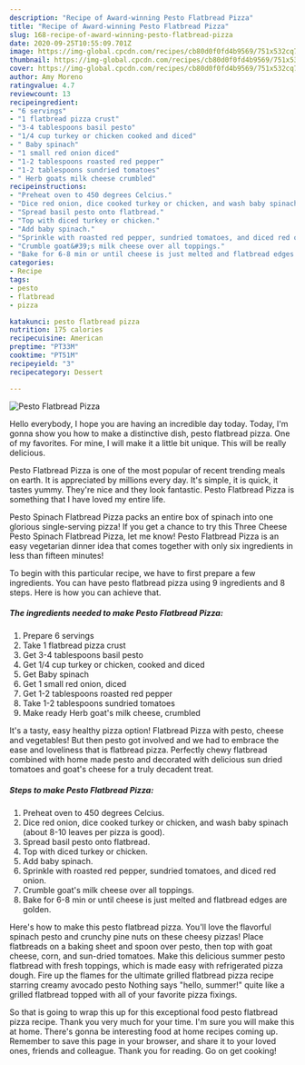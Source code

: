 ```yaml
---
description: "Recipe of Award-winning Pesto Flatbread Pizza"
title: "Recipe of Award-winning Pesto Flatbread Pizza"
slug: 168-recipe-of-award-winning-pesto-flatbread-pizza
date: 2020-09-25T10:55:09.701Z
image: https://img-global.cpcdn.com/recipes/cb80d0f0fd4b9569/751x532cq70/pesto-flatbread-pizza-recipe-main-photo.jpg
thumbnail: https://img-global.cpcdn.com/recipes/cb80d0f0fd4b9569/751x532cq70/pesto-flatbread-pizza-recipe-main-photo.jpg
cover: https://img-global.cpcdn.com/recipes/cb80d0f0fd4b9569/751x532cq70/pesto-flatbread-pizza-recipe-main-photo.jpg
author: Amy Moreno
ratingvalue: 4.7
reviewcount: 13
recipeingredient:
- "6 servings"
- "1 flatbread pizza crust"
- "3-4 tablespoons basil pesto"
- "1/4 cup turkey or chicken cooked and diced"
- " Baby spinach"
- "1 small red onion diced"
- "1-2 tablespoons roasted red pepper"
- "1-2 tablespoons sundried tomatoes"
- " Herb goats milk cheese crumbled"
recipeinstructions:
- "Preheat oven to 450 degrees Celcius."
- "Dice red onion, dice cooked turkey or chicken, and wash baby spinach (about 8-10 leaves per pizza is good)."
- "Spread basil pesto onto flatbread."
- "Top with diced turkey or chicken."
- "Add baby spinach."
- "Sprinkle with roasted red pepper, sundried tomatoes, and diced red onion."
- "Crumble goat&#39;s milk cheese over all toppings."
- "Bake for 6-8 min or until cheese is just melted and flatbread edges are golden."
categories:
- Recipe
tags:
- pesto
- flatbread
- pizza

katakunci: pesto flatbread pizza 
nutrition: 175 calories
recipecuisine: American
preptime: "PT33M"
cooktime: "PT51M"
recipeyield: "3"
recipecategory: Dessert

---
```



![Pesto Flatbread Pizza](https://img-global.cpcdn.com/recipes/cb80d0f0fd4b9569/751x532cq70/pesto-flatbread-pizza-recipe-main-photo.jpg)

Hello everybody, I hope you are having an incredible day today. Today, I'm gonna show you how to make a distinctive dish, pesto flatbread pizza. One of my favorites. For mine, I will make it a little bit unique. This will be really delicious.

Pesto Flatbread Pizza is one of the most popular of recent trending meals on earth. It is appreciated by millions every day. It's simple, it is quick, it tastes yummy. They're nice and they look fantastic. Pesto Flatbread Pizza is something that I have loved my entire life.

Pesto Spinach Flatbread Pizza packs an entire box of spinach into one glorious single-serving pizza! If you get a chance to try this Three Cheese Pesto Spinach Flatbread Pizza, let me know! Pesto Flatbread Pizza is an easy vegetarian dinner idea that comes together with only six ingredients in less than fifteen minutes!


To begin with this particular recipe, we have to first prepare a few ingredients. You can have pesto flatbread pizza using 9 ingredients and 8 steps. Here is how you can achieve that.

<!--inarticleads1-->

##### The ingredients needed to make Pesto Flatbread Pizza:

1. Prepare 6 servings
1. Take 1 flatbread pizza crust
1. Get 3-4 tablespoons basil pesto
1. Get 1/4 cup turkey or chicken, cooked and diced
1. Get  Baby spinach
1. Get 1 small red onion, diced
1. Get 1-2 tablespoons roasted red pepper
1. Take 1-2 tablespoons sundried tomatoes
1. Make ready  Herb goat&#39;s milk cheese, crumbled


It&#39;s a tasty, easy healthy pizza option! Flatbread Pizza with pesto, cheese and vegetables! But then pesto got involved and we had to embrace the ease and loveliness that is flatbread pizza. Perfectly chewy flatbread combined with home made pesto and decorated with delicious sun dried tomatoes and goat&#39;s cheese for a truly decadent treat. 

<!--inarticleads2-->

##### Steps to make Pesto Flatbread Pizza:

1. Preheat oven to 450 degrees Celcius.
1. Dice red onion, dice cooked turkey or chicken, and wash baby spinach (about 8-10 leaves per pizza is good).
1. Spread basil pesto onto flatbread.
1. Top with diced turkey or chicken.
1. Add baby spinach.
1. Sprinkle with roasted red pepper, sundried tomatoes, and diced red onion.
1. Crumble goat&#39;s milk cheese over all toppings.
1. Bake for 6-8 min or until cheese is just melted and flatbread edges are golden.


Here&#39;s how to make this pesto flatbread pizza. You&#39;ll love the flavorful spinach pesto and crunchy pine nuts on these cheesy pizzas! Place flatbreads on a baking sheet and spoon over pesto, then top with goat cheese, corn, and sun-dried tomatoes. Make this delicious summer pesto flatbread with fresh toppings, which is made easy with refrigerated pizza dough. Fire up the flames for the ultimate grilled flatbread pizza recipe starring creamy avocado pesto Nothing says &#34;hello, summer!&#34; quite like a grilled flatbread topped with all of your favorite pizza fixings. 

So that is going to wrap this up for this exceptional food pesto flatbread pizza recipe. Thank you very much for your time. I'm sure you will make this at home. There's gonna be interesting food at home recipes coming up. Remember to save this page in your browser, and share it to your loved ones, friends and colleague. Thank you for reading. Go on get cooking!
